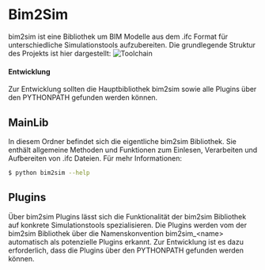 # Bim2Sim
bim2sim ist eine Bibliothek um BIM Modelle aus dem .ifc Format für unterschiedliche Simulationstools aufzubereiten.
Die grundlegende Struktur des Projekts ist hier dargestellt:
![Toolchain](https://git.rwth-aachen.de/Bim2Sim/Bim2Sim-documentation/raw/master/01_Grafiken/Toolchain.jpg)

#### Entwicklung
Zur Entwicklung sollten die Hauptbibliothek bim2sim sowie alle Plugins über den PYTHONPATH gefunden werden können.

## MainLib
In diesem Ordner befindet sich die eigentliche bim2sim Bibliothek. Sie enthält allgemeine Methoden und Funktionen zum Einlesen, Verarbeiten und Aufbereiten von .ifc Dateien.
Für mehr Informationen:
```sh
$ python bim2sim --help
```

## Plugins
Über bim2sim Plugins lässt sich die Funktionalität der bim2sim Bibliothek auf konkrete Simulationstools spezialisieren.
Die Plugins werden vom der bim2sim Bibliothek über die Namenskonvention bim2sim_\<name\> automatisch als potenzielle Plugins erkannt. Zur Entwicklung ist es dazu erforderlich, dass die Plugins über den PYTHONPATH gefunden werden können.
